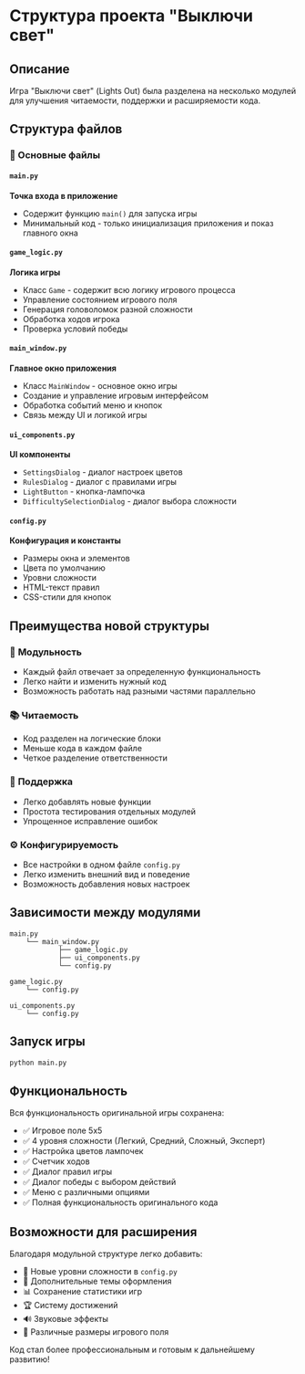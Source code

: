 # Структура проекта "Выключи свет"

## Описание

Игра "Выключи свет" (Lights Out) была разделена на несколько модулей для улучшения читаемости, поддержки и расширяемости кода.

## Структура файлов

### 📁 Основные файлы

#### `main.py`
**Точка входа в приложение**
- Содержит функцию `main()` для запуска игры
- Минимальный код - только инициализация приложения и показ главного окна

#### `game_logic.py`
**Логика игры**
- Класс `Game` - содержит всю логику игрового процесса
- Управление состоянием игрового поля
- Генерация головоломок разной сложности
- Обработка ходов игрока
- Проверка условий победы

#### `main_window.py` 
**Главное окно приложения**
- Класс `MainWindow` - основное окно игры
- Создание и управление игровым интерфейсом
- Обработка событий меню и кнопок
- Связь между UI и логикой игры

#### `ui_components.py`
**UI компоненты**
- `SettingsDialog` - диалог настроек цветов
- `RulesDialog` - диалог с правилами игры
- `LightButton` - кнопка-лампочка
- `DifficultySelectionDialog` - диалог выбора сложности

#### `config.py`
**Конфигурация и константы**
- Размеры окна и элементов
- Цвета по умолчанию
- Уровни сложности
- HTML-текст правил
- CSS-стили для кнопок

## Преимущества новой структуры

### 🔧 **Модульность**
- Каждый файл отвечает за определенную функциональность
- Легко найти и изменить нужный код
- Возможность работать над разными частями параллельно

### 📚 **Читаемость**
- Код разделен на логические блоки
- Меньше кода в каждом файле
- Четкое разделение ответственности

### 🔄 **Поддержка**
- Легко добавлять новые функции
- Простота тестирования отдельных модулей
- Упрощенное исправление ошибок

### ⚙️ **Конфигурируемость**
- Все настройки в одном файле `config.py`
- Легко изменить внешний вид и поведение
- Возможность добавления новых настроек

## Зависимости между модулями

```
main.py
    └── main_window.py
            ├── game_logic.py
            ├── ui_components.py
            └── config.py

game_logic.py
    └── config.py

ui_components.py
    └── config.py
```

## Запуск игры

```bash
python main.py
```

## Функциональность

Вся функциональность оригинальной игры сохранена:

- ✅ Игровое поле 5x5
- ✅ 4 уровня сложности (Легкий, Средний, Сложный, Эксперт)
- ✅ Настройка цветов лампочек
- ✅ Счетчик ходов
- ✅ Диалог правил игры
- ✅ Диалог победы с выбором действий
- ✅ Меню с различными опциями
- ✅ Полная функциональность оригинального кода

## Возможности для расширения

Благодаря модульной структуре легко добавить:

- 🎯 Новые уровни сложности в `config.py`
- 🎨 Дополнительные темы оформления
- 📊 Сохранение статистики игр
- 🏆 Систему достижений
- 🔊 Звуковые эффекты
- 📱 Различные размеры игрового поля

Код стал более профессиональным и готовым к дальнейшему развитию!